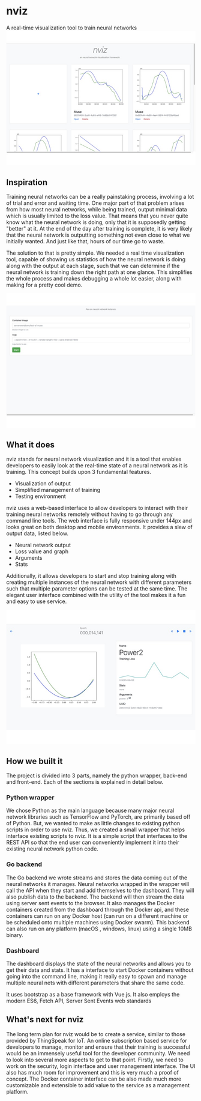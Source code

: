 # nviz
A real-time visualization tool to train neural networks
![Front Page](images/1.jpg)
## Inspiration
Training neural networks can be a really painstaking process, involving a lot of trial and error and waiting time. One major part of that problem arises from how most neural networks, while being trained, output minimal data which is usually limited to the loss value. That means that you never quite know what the neural network is doing, only that it is supposedly getting "better" at it. At the end of the day after training is complete, it is very likely that the neural network is outputting something not even close to what we initially wanted. And just like that, hours of our time go to waste.

The solution to that is pretty simple. We needed a real time visualization tool, capable of showing us statistics of how the neural network is doing along with the output at each stage, such that we can determine if the neural network is training down the right path at one glance. This simplifies the whole process and makes debugging a whole lot easier, along with making for a pretty cool demo.

![Add a container](images/2.jpg)

## What it does
nviz stands for neural network visualization and it is a tool that enables developers to easily look at the real-time state of a neural network as it is training. This concept builds upon 3 fundamental features.

* Visualization of output
* Simplified management of training
* Testing environment

nviz uses a web-based interface to allow developers to interact with their training neural networks remotely without having to go through any command line tools. The web interface is fully responsive under 144px and looks great on both desktop and mobile environments. It provides a slew of output data, listed below.

* Neural network output
* Loss value and graph
* Arguments
* Stats

Additionally, it allows developers to start and stop training along with creating multiple instances of the neural network with different parameters such that multiple parameter options can be tested at the same time. The elegant user interface combined with the utility of the tool makes it a fun and easy to use service.

![Training page](images/3.jpg)

## How we built it
The project is divided into 3 parts, namely the python wrapper, back-end and front-end. Each of the sections is explained in detail below.

### Python wrapper
We chose Python as the main language because many major neural network libraries such as TensorFlow and PyTorch, are primarily based off of Python. But, we wanted to make as little changes to existing python scripts in order to use nviz. Thus, we created a small wrapper that helps interface existing scripts to nviz. It is a simple script that interfaces to the REST API so that the end user can conveniently implement it into their existing neural network python code.

### Go backend
The Go backend we wrote streams and stores the data coming out of the neural networks it manages. Neural networks wrapped in the wrapper will call the API when they start and add themselves to the dashboard. They will also publish data to the backend. The backend will then stream the data using server sent events to the browser. It also manages the Docker containers created from the dashboard through the Docker api, and these containers can run on any Docker host (can run on a different machine or be scheduled onto multiple machines using Docker swarm). This backend can also run on any platform (macOS , windows, linux) using a single 10MB binary.

### Dashboard
The dashboard displays the state of the neural networks and allows you to get their data and stats. It has a interface to start Docker containers without going into the command line, making it really easy to spawn and manage multiple neural nets with different parameters that share the same code.

It uses bootstrap as a base framework with Vue.js. It also employs the modern ES6, Fetch API, Server Sent Events web standards

## What's next for nviz
The long term plan for nviz would be to create a service, similar to those provided by ThingSpeak for IoT. An online subscription based service for developers to manage, monitor and ensure that their training is successful would be an immensely useful tool for the developer community. We need to look into several more aspects to get to that point. Firstly, we need to work on the security, login interface and user management interface. The UI also has much room for improvement and this is very much a proof of concept. The Docker container interface can be also made much more customizable and extensible to add value to the service as a management platform.
